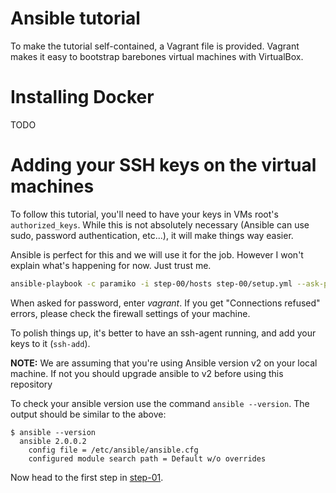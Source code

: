 Ansible tutorial
================

To make the tutorial self-contained, a Vagrant file is provided. Vagrant makes
it easy to bootstrap barebones virtual machines with VirtualBox.

# Installing Docker

TODO

# Adding your SSH keys on the virtual machines

To follow this tutorial, you'll need to have your keys in VMs root's `authorized_keys`.
While this is not absolutely necessary (Ansible can use sudo, password authentication,
etc...), it will make things way easier.

Ansible is perfect for this and we will use it for the job. However I won't
explain what's happening for now. Just trust me.

```bash
ansible-playbook -c paramiko -i step-00/hosts step-00/setup.yml --ask-pass --become
```


When asked for password, enter _vagrant_. If you get "Connections refused" errors, please check the firewall settings of your machine.

To polish things up, it's better to have an ssh-agent running, and add your keys
to it (`ssh-add`).

**NOTE:** We are assuming that you're using Ansible version v2 on your local machine. If not you should upgrade ansible to v2 before using this repository

To check your ansible version use the command `ansible --version`. The output should be similar to the above:

    $ ansible --version
      ansible 2.0.0.2
        config file = /etc/ansible/ansible.cfg
        configured module search path = Default w/o overrides

Now head to the first step in [step-01](https://github.com/leucos/ansible-tuto/tree/master/step-01).
